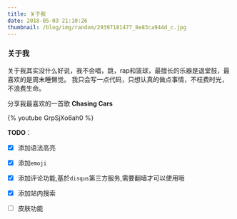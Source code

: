 ```yaml
---
title: 关于我
date: 2018-05-03 21:10:26
thumbnail: /blog/img/random/29397181477_8e83ca944d_c.jpg
---
```

> 

### 关于我
  关于我其实没什么好说，我不会唱，跳，rap和篮球，最擅长的乐器是退堂鼓，最喜欢的是周末睡懒觉。
  我只会写一点代码，只想认真的做点事情，不枉费时光，不浪费生命。

  分享我最喜欢的一首歌 **Chasing Cars**

{% youtube GrpSjXo6ah0 %}



**TODO**：

- [x] 添加语法高亮
- [x] 添加`emoji`
- [x] 添加评论功能,基於`disqus`第三方服务,需要翻墙才可以使用哦
- [x] 添加站内搜索
- [ ] 皮肤功能



